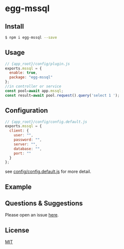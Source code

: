 # egg-mssql

<!--
Description here.
-->

## Install

```bash
$ npm i egg-mssql --save
```

## Usage

```js
// {app_root}/config/plugin.js
exports.mssql = {
  enable: true,
  package: "egg-mssql"
};
//in controller or service
const pool=await app.mssql;
const result=await pool.request().query('select 1 ');
```

## Configuration

```js
// {app_root}/config/config.default.js
exports.mssql = {
  client: {
    user: "",
    password: "",
    server: "",
    database: "",
    port: ""
  }
};
```

see [config/config.default.js](config/config.default.js) for more detail.

## Example

<!-- example here -->

## Questions & Suggestions

Please open an issue [here](https://github.com/jaikensai888/egg-mssql/issues).

## License

[MIT](LICENSE)
